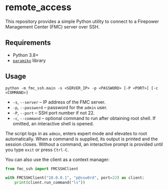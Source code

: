 # remote_access

This repository provides a simple Python utility to connect to a Firepower Management Center (FMC) server over SSH.

## Requirements

- Python 3.8+
- [`paramiko`](https://pypi.org/project/paramiko/) library

## Usage

```
python -m fmc_ssh.main -s <SERVER_IP> -p <PASSWORD> [-P <PORT>] [-c <COMMAND>]
```

- `-s`, `--server` – IP address of the FMC server.
- `-p`, `--password` – password for the `admin` user.
- `-P`, `--port` – SSH port number if not 22.
- `-c`, `--command` – optional command to run after obtaining root shell. If omitted, an interactive shell is opened.

The script logs in as `admin`, enters expert mode and elevates to root automatically. When a command is supplied, its output is printed and the session closes. Without a command, an interactive prompt is provided until you type `exit` or press `Ctrl-C`.

You can also use the client as a context manager:

```python
from fmc_ssh import FMCSSHClient

with FMCSSHClient("10.0.0.1", "p@ssw0rd", port=22) as client:
    print(client.run_command("ls"))
```

